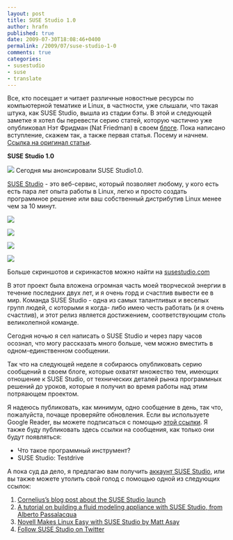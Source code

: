 ```yaml
---
layout: post
title: SUSE Studio 1.0
author: hrafn
published: true
date: 2009-07-30T18:08:46+0400
permalink: /2009/07/suse-studio-1-0
comments: true
categories:
- susestudio
- suse
- translate
---
```


Все, кто посещает и читает различные новостные ресурсы по компьютерной
тематике и Linux, в частности, уже слышали, что такая штука, как SUSE Studio,
вышла из стадии бэты. В этой и следующей заметке я хотел бы перевести серию
статей, которую частично уже опубликовал Нэт Фридман (Nat Friedman) в своем
[блоге](http://nat.org/blog). Пока написано вступление, скажем так, а также
первая статья. Посему и начнем. [Ссылка на оригинал статьи](http://nat.org/blog/2009/07/suse-studio-10/).

<!--more-->

**SUSE Studio 1.0**

[![](/media/images/2009/07/30/hatchingout.png)](/media/images/2009/07/30/hatchingout.png)
Сегодня мы анонсировали SUSE Studio1.0.

[SUSE Studio](http://susestudio.com/) - это веб-сервис, который позволяет
любому, у кого есть есть пара лет опыта работы в Linux, легко и просто создать
программное решение или ваш собственный дистрибутив Linux менее чем за 10
минут.

[![](/media/images/2009/07/30/susestudio/screenshot1.png)](/media/images/2009/07/30/susestudio/screenshot1.png)

[![](/media/images/2009/07/30/susestudio/screenshot2.png)](/media/images/2009/07/30/susestudio/screenshot2.png)

[![](/media/images/2009/07/30/susestudio/screenshot3.png)](/media/images/2009/07/30/susestudio/screenshot3.png)

[![](/media/images/2009/07/30/susestudio/screenshot4.png)](/media/images/2009/07/30/susestudio/screenshot4.png)

Больше скриншотов и скринкастов можно найти на
[susestudio.com](http://susestudio.com/)

В этот проект была вложена огромная часть моей творческой энергии в течение
последних двух лет, и я очень горд и счастлив вывести ее в мир. Команда SUSE
Studio - одна из самых талантливых и веселых групп людей, с которыми я когда-
либо имею честь работать (и я очень счастлив), и этот релиз является
достижением, соответствующим столь великолепной команде.

Сегодня ночью я сел написать о SUSE Studio и через пару часов осознал, что
могу рассказать много больше, чем можно вместить в одном-единственном
сообщении.

Так что на следующей неделе я собираюсь опубликовать серию сообщений в своем
блоге, которые охватят множество тем, имеющих отношение к SUSE Studio, от
технических деталей рынка программных решений до уроков, которые я получил во
время работы над этим потряающем проектом.

Я надеюсь публиковать, как минимум, одно сообщение в день, так что,
пожалуйста, почаще проверяйте обновления. Если вы используете Google Reader,
вы можете подписаться с помощью [этой ссылки](http://www.google.com/reader/preview/*/feed/http://nat.org/blog/feed).
Я также буду публиковать здесь ссылки на сообщения, как только они будут
появляться:

  * Что такое программный инструмент?
  * SUSE Studio: Testdrive

А пока суд да дело, я предлагаю вам получить [аккаунт SUSE Studio](http://susestudio.com/), или вы также можете утолить свой голод с
помощью одной из следующих ссылок:

  1. [Cornelius’s blog post about the SUSE Studio launch](http://blog.cornelius-schumacher.de/2009/07/suse-studio-launch.html)
  2. [A tutorial on building a fluid modeling appliance with SUSE Studio, from Alberto Passalacqua](http://files.getdropbox.com/u/659842/Blog/openSUSE/StudioOpenFOAM.pdf)
  3. [Novell Makes Linux Easy with SUSE Studio by Matt Asay](http://news.cnet.com/8301-13505_3-10297225-16.html?tag=mncol;title)
  4. [Follow SUSE Studio on Twitter](http://twitter.com/susestudio)

